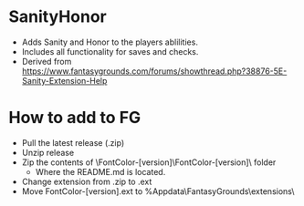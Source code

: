 # SanityHonor
- Adds Sanity and Honor to the players ablilities.
- Includes all functionality for saves and checks.
- Derived from https://www.fantasygrounds.com/forums/showthread.php?38876-5E-Sanity-Extension-Help

# How to add to FG
- Pull the latest release (.zip)
- Unzip release
- Zip the contents of \FontColor-[version]\FontColor-[version]\ folder
  - Where the README.md is located.
- Change extension from .zip to .ext
- Move FontColor-[version].ext to %Appdata\FantasyGrounds\extensions\
